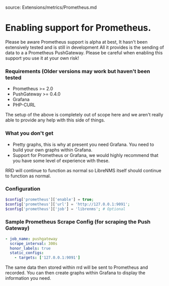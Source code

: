source: Extensions/metrics/Prometheus.md
# Enabling support for Prometheus.

Please be aware Prometheus support is alpha at best, It hasn't been extensively tested and is still in development
All it provides is the sending of data to a a Prometheus PushGateway. Please be careful when enabling this support 
you use it at your own risk!

### Requirements (Older versions may work but haven't been tested
 - Prometheus >= 2.0
 - PushGateway >= 0.4.0
 - Grafana
 - PHP-CURL

The setup of the above is completely out of scope here and we aren't really able to provide any help with this side
of things.

### What you don't get
 - Pretty graphs, this is why at present you need Grafana. You need to build your own graphs within Grafana.
 - Support for Prometheus or Grafana, we would highly recommend that you have some level of experience with these.

RRD will continue to function as normal so LibreNMS itself should continue to function as normal.

### Configuration
```php
$config['prometheus']['enable'] = true;
$config['prometheus']['url'] = 'http://127.0.0.1:9091';
$config['prometheus']['job'] = 'librenms'; # Optional
```


### Sample Prometheus Scrape Config (for scraping the Push Gateway)
```yml
- job_name: pushgateway
  scrape_interval: 300s
  honor_labels: true
  static_configs:
    - targets: ['127.0.0.1:9091']
```

The same data then stored within rrd will be sent to Prometheus and recorded. You can then create graphs within Grafana
to display the information you need.
